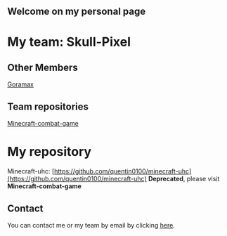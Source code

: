 ## Welcome on my personal page

# My team: Skull-Pixel

## Other Members

[Goramax](https://github.com/goramax)

## Team repositories

[Minecraft-combat-game](https://github.com/quentin0100/minecraft-combat-game)

# My repository

Minecraft-uhc: [https://github.com/quentin0100/minecraft-uhc](https://github.com/quentin0100/minecraft-uhc) **Deprecated**, please visit **Minecraft-combat-game**

## Contact

You can contact me or my team by email by clicking [here](mailto:quentin0100.github@gmail.com).
